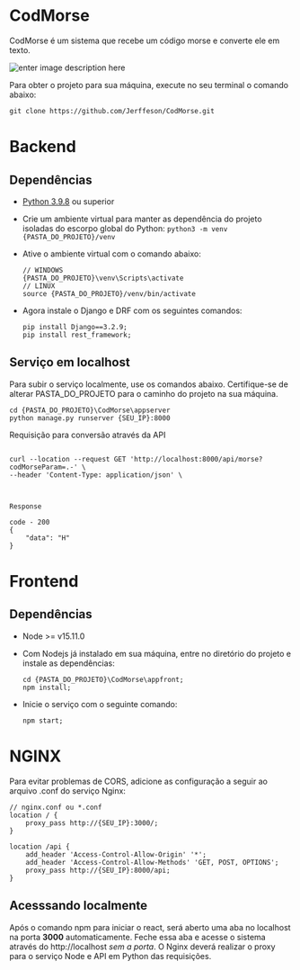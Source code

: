 
# CodMorse

CodMorse é um sistema que recebe um código morse e converte ele em texto.

![enter image description here](https://i.pinimg.com/originals/69/db/da/69dbdaab54a29c88f1231720b150a139.jpg)
  

Para obter o projeto para sua máquina, execute no seu terminal o comando abaixo:
```
git clone https://github.com/Jerffeson/CodMorse.git
```


# Backend

## Dependências

  
- [Python 3.9.8](https://www.python.org/downloads/release/python-398/) ou superior

- Crie um ambiente virtual para manter as dependência do projeto isoladas do escorpo global do Python:
			```
		python3 -m venv {PASTA_DO_PROJETO}/venv
		```

- Ative o ambiente virtual com o comando abaixo:

	```
	// WINDOWS
	{PASTA_DO_PROJETO}\venv\Scripts\activate
	// LINUX
	source {PASTA_DO_PROJETO}/venv/bin/activate
	```

- Agora instale o Django e DRF com os seguintes comandos:

	```
	pip install Django==3.2.9;
	pip install rest_framework;
	```

  
## Serviço em localhost

Para subir o serviço localmente, use os comandos abaixo. Certifique-se de alterar PASTA_DO_PROJETO para o caminho do projeto na sua máquina.

```
cd {PASTA_DO_PROJETO}\CodMorse\appserver
python manage.py runserver {SEU_IP}:8000
```

Requisição para conversão através da API

```

curl --location --request GET 'http://localhost:8000/api/morse?codMorseParam=.-' \
--header 'Content-Type: application/json' \


 
Response

code - 200
{
	"data": "H"
}
```

  
  

# Frontend


## Dependências

- Node >= v15.11.0

 - Com Nodejs já instalado em sua máquina, entre no diretório do projeto e instale as dependências:
	```
	cd {PASTA_DO_PROJETO}\CodMorse\appfront;
	npm install;
	```
- Inicie o serviço com o seguinte comando:
	```
	npm start;
	```  
  
  

# NGINX

Para evitar problemas de CORS, adicione as configuração a seguir ao arquivo .conf do serviço Nginx:

```
// nginx.conf ou *.conf
location / {
	proxy_pass http://{SEU_IP}:3000/;
}

location /api {
	add_header 'Access-Control-Allow-Origin' '*';
	add_header 'Access-Control-Allow-Methods' 'GET, POST, OPTIONS';
	proxy_pass http://{SEU_IP}:8000/api;
}
```


## Acesssando localmente
Após o comando npm para iniciar o react, será aberto uma aba no localhost na porta **3000** automaticamente. Feche essa aba e acesse o sistema através do http://localhost *sem a porta*.  O Nginx deverá realizar o proxy para o serviço Node e API em Python das requisições.